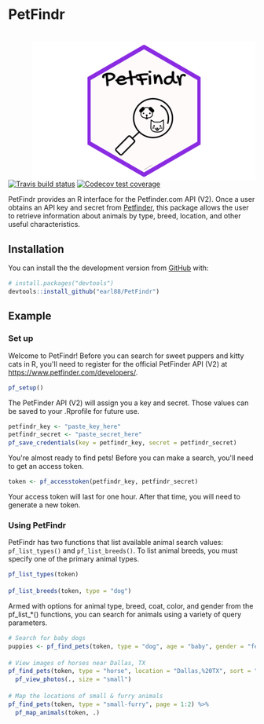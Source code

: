 
<!-- README.md is generated from README.Rmd. Please edit that file -->
PetFindr
========

<!-- badges: start -->
<img src='man/figures/logo.png' align="right" height="281" /></a>
=================================================================

[![Travis build status](https://travis-ci.org/earl88/PetFindr.svg?branch=master)](https://travis-ci.org/earl88/PetFindr) [![Codecov test coverage](https://codecov.io/gh/earl88/PetFindr/branch/master/graph/badge.svg)](https://codecov.io/gh/earl88/PetFindr?branch=master) <!-- badges: end -->

PetFindr provides an R interface for the Petfinder.com API (V2). Once a user obtains an API key and secret from [Petfinder](https://www.petfinder.com/developers/), this package allows the user to retrieve information about animals by type, breed, location, and other useful characteristics.

Installation
------------

You can install the the development version from [GitHub](https://github.com/) with:

``` r
# install.packages("devtools")
devtools::install_github("earl88/PetFindr")
```

Example
-------

### Set up

Welcome to PetFindr! Before you can search for sweet puppers and kitty cats in R, you'll need to register for the official PetFinder API (V2) at <https://www.petfinder.com/developers/>.

``` r
pf_setup()
```

The PetFinder API (V2) will assign you a key and secret. Those values can be saved to your .Rprofile for future use.

``` r
petfindr_key <- "paste_key_here"
petfindr_secret <- "paste_secret_here"
pf_save_credentials(key = petfindr_key, secret = petfindr_secret)
```

You're almost ready to find pets! Before you can make a search, you'll need to get an access token.

``` r
token <- pf_accesstoken(petfindr_key, petfindr_secret)
```

Your access token will last for one hour. After that time, you will need to generate a new token.

### Using PetFindr

PetFindr has two functions that list available animal search values: `pf_list_types()` and `pf_list_breeds()`. To list animal breeds, you must specify one of the primary animal types.

``` r
pf_list_types(token)

pf_list_breeds(token, type = "dog")
```

Armed with options for animal type, breed, coat, color, and gender from the pf\_list\_\*() functions, you can search for animals using a variety of query parameters.

``` r
# Search for baby dogs
puppies <- pf_find_pets(token, type = "dog", age = "baby", gender = "female")

# View images of horses near Dallas, TX
pf_find_pets(token, type = "horse", location = "Dallas,%20TX", sort = "distance") %>%
  pf_view_photos(., size = "small")

# Map the locations of small & furry animals
pf_find_pets(token, type = "small-furry", page = 1:2) %>%
  pf_map_animals(token, .)
```
